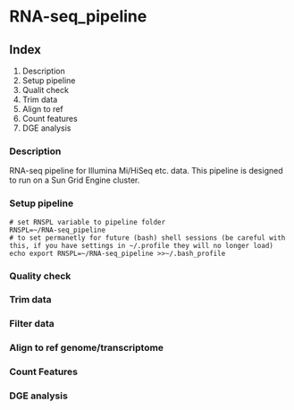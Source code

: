 # RNA-seq_pipeline

## Index 
 1. Description
 4. Setup pipeline
 7. Qualit check
 10. Trim data
 13. Align to ref
 16. Count features
 20. DGE analysis
 

### Description
RNA-seq pipeline for Illumina Mi/HiSeq etc. data. This pipeline is designed to run on a Sun Grid Engine cluster. 

### Setup pipeline
```shell
# set RNSPL variable to pipeline folder
RNSPL=~/RNA-seq_pipeline
# to set permanetly for future (bash) shell sessions (be careful with this, if you have settings in ~/.profile they will no longer load)
echo export RNSPL=~/RNA-seq_pipeline >>~/.bash_profile
```
### Quality check
### Trim data
### Filter data
### Align to ref genome/transcriptome
### Count Features
### DGE analysis

